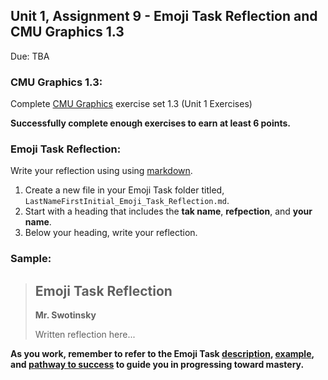 ## Unit 1, Assignment 9 - Emoji Task Reflection and CMU Graphics 1.3
Due: TBA 

### CMU Graphics 1.3:
Complete [CMU Graphics](https://academy.cs.cmu.edu/) exercise set 1.3 (Unit 1 Exercises)

**Successfully complete enough exercises to earn at least 6 points.**

### Emoji Task Reflection:

Write your reflection using using [markdown](https://github.com/MrJSwotinsky/AP_Computer_Science_Principles_2025_2026/blob/main/Resources/Markdown_Reference.md).

1. Create a new file in your Emoji Task folder titled, `LastNameFirstInitial_Emoji_Task_Reflection.md`.
2. Start with a heading that includes the **tak name**, **refpection**, and **your name**.
3. Below your heading, write your reflection.

### Sample:

> ## Emoji Task Reflection
> **Mr. Swotinsky**
>
> Written reflection here...

**As you work, remember to refer to the Emoji Task [description](https://github.com/MrJSwotinsky/AP_Computer_Science_Principles_2025_2026/blob/main/Unit_1_Intro_to_CMU_Graphics/Tasks/Emoji_Task/Description_Emoji_Task.md), [example](https://github.com/MrJSwotinsky/AP_Computer_Science_Principles_2025_2026/tree/main/Unit_1_Intro_to_CMU_Graphics/Tasks/Emoji_Task/Sample), and [pathway to success](https://github.com/MrJSwotinsky/AP_Computer_Science_Principles_2025_2026/blob/main/Unit_1_Intro_to_CMU_Graphics/Tasks/Emoji_Task/Pathway%20to%20Success%20-%20Emoji%20Task.pdf) to guide you in progressing toward mastery.**
